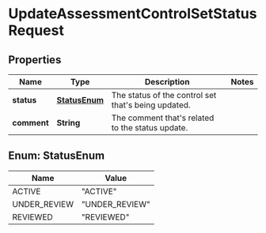 

# UpdateAssessmentControlSetStatusRequest


## Properties

| Name | Type | Description | Notes |
|------------ | ------------- | ------------- | -------------|
|**status** | [**StatusEnum**](#StatusEnum) |  The status of the control set that&#39;s being updated.  |  |
|**comment** | **String** |  The comment that&#39;s related to the status update.  |  |



## Enum: StatusEnum

| Name | Value |
|---- | -----|
| ACTIVE | &quot;ACTIVE&quot; |
| UNDER_REVIEW | &quot;UNDER_REVIEW&quot; |
| REVIEWED | &quot;REVIEWED&quot; |



